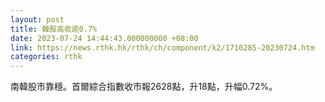 ```yaml
---
layout: post
title: 韓股高收逾0.7%
date: 2023-07-24 14:44:43.000000000 +08:00
link: https://news.rthk.hk/rthk/ch/component/k2/1710285-20230724.htm
categories: rthk
---
```


南韓股市靠穩。首爾綜合指數收市報2628點，升18點，升幅0.72%。
